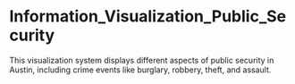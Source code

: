 # Information_Visualization_Public_Security

This visualization system displays different aspects of public security in Austin, including crime events like burglary, robbery, theft, and assault.
